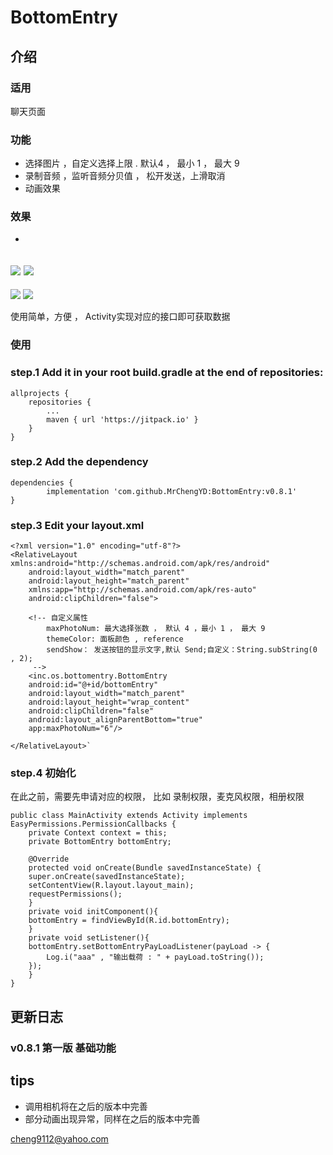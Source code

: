 # BottomEntry  

## 介绍

### 适用

聊天页面  

### 功能  
 - 选择图片 ，自定义选择上限 . 默认4 ， 最小 1 ， 最大 9
 - 录制音频 ，监听音频分贝值 ， 松开发送，上滑取消  
 - 动画效果  
 
### 效果  
 - 
![](https://i.imgur.com/3m5y5Ru.jpg)   ![](https://i.imgur.com/rfP2TFt.jpg)  
 -   
![](https://i.imgur.com/ijxXul5.jpg)   ![](https://i.imgur.com/lGYTntK.png)  


使用简单，方便 ， Activity实现对应的接口即可获取数据

### 使用 

### step.1 Add it in your root build.gradle at the end of repositories:  

	allprojects {
		repositories {
			...
			maven { url 'https://jitpack.io' }
		}
	}

### step.2 Add the dependency  

	dependencies {
	        implementation 'com.github.MrChengYD:BottomEntry:v0.8.1'
	}

### step.3 Edit your layout.xml  

	<?xml version="1.0" encoding="utf-8"?>
	<RelativeLayout xmlns:android="http://schemas.android.com/apk/res/android"
	    android:layout_width="match_parent"
	    android:layout_height="match_parent"
	    xmlns:app="http://schemas.android.com/apk/res-auto"
	    android:clipChildren="false">

		<!-- 自定义属性
			maxPhotoNum: 最大选择张数 ， 默认 4 ，最小 1 ， 最大 9 
			themeColor: 面板颜色 , reference
			sendShow： 发送按钮的显示文字,默认 Send;自定义：String.subString(0 , 2);
		 -->
	    <inc.os.bottomentry.BottomEntry
		android:id="@+id/bottomEntry"
		android:layout_width="match_parent"
		android:layout_height="wrap_content"
		android:clipChildren="false"
		android:layout_alignParentBottom="true"
		app:maxPhotoNum="6"/>

	</RelativeLayout>`  

### step.4 初始化  

在此之前，需要先申请对应的权限， 比如 录制权限，麦克风权限，相册权限

	public class MainActivity extends Activity implements EasyPermissions.PermissionCallbacks {
	    private Context context = this;
	    private BottomEntry bottomEntry;

	    @Override
	    protected void onCreate(Bundle savedInstanceState) {
		super.onCreate(savedInstanceState);
		setContentView(R.layout.layout_main);
		requestPermissions();
	    }
	    private void initComponent(){
		bottomEntry = findViewById(R.id.bottomEntry);
	    }
	    private void setListener(){
		bottomEntry.setBottomEntryPayLoadListener(payLoad -> {
		    Log.i("aaa" , "输出载荷 : " + payLoad.toString());
		});
	    }
	}

##  更新日志  

### v0.8.1  第一版 基础功能

## tips 

 - 调用相机将在之后的版本中完善   
 - 部分动画出现异常，同样在之后的版本中完善 
 
cheng9112@yahoo.com

